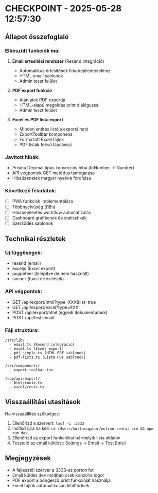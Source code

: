 # CHECKPOINT - 2025-05-28 12:57:30

## Állapot összefoglaló

### Elkészült funkciók ma:
1. **Email értesítési rendszer** (Resend integráció)
   - Automatikus értesítések hibabejelentésekhez
   - HTML email sablonok
   - Admin teszt felület

2. **PDF export funkció**
   - Ajánlatok PDF exportja
   - HTML-alapú megoldás print dialógussal
   - Admin teszt felület

3. **Excel és PDF lista export**
   - Minden entitás listája exportálható
   - ExportToolbar komponens
   - Formázott Excel fájlok
   - PDF listák fekvő tájolással

### Javított hibák:
- Prisma Decimal típus konverziós hiba (toNumber → Number)
- API végpontok GET metódus támogatása
- Hibaüzenetek magyar nyelvre fordítása

### Következő feladatok:
- [ ] PWA funkciók implementálása
- [ ] Többnyelvűség (i18n)
- [ ] Hibabejelentés workflow automatizálás
- [ ] Dashboard grafikonok és statisztikák
- [ ] Szerződés sablonok

## Technikai részletek

### Új függőségek:
- resend (email)
- exceljs (Excel export)
- puppeteer (telepítve de nem használt)
- sonner (toast értesítések)

### API végpontok:
- GET /api/export/html?type=XXX&list=true
- GET /api/export/excel?type=XXX
- POST /api/export/html (egyedi dokumentumok)
- POST /api/test-email

### Fájl struktúra:
```
/src/lib/
  - email.ts (Resend integráció)
  - excel.ts (Excel export)
  - pdf-simple.ts (HTML PDF sablonok)
  - pdf-lists.ts (Lista PDF sablonok)
  
/src/components/
  - export-toolbar.tsx
  
/app/api/export/
  - html/route.ts
  - excel/route.ts
```

## Visszaállítási utasítások

Ha visszaállítás szükséges:

1. Ellenőrizd a szervert: `lsof -i :3333`
2. Indítsd újra ha kell: `cd /Users/hollosigabor/molino-rental-crm && npm run dev`
3. Ellenőrizd az export funkciókat bármelyik lista oldalon
4. Teszteld az email küldést: Settings → Email → Test Email

## Megjegyzések

- A fejlesztői szerver a 3333-as porton fut
- Email küldés dev módban csak konzolra logol
- PDF export a böngésző print funkcióját használja
- Excel fájlok automatikusan letöltődnek